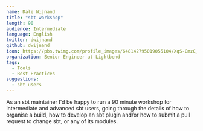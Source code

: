 ```yaml
---
name: Dale Wijnand
title: "sbt workshop"
length: 90
audience: Intermediate
language: English
twitter: dwijnand
github: dwijnand
icon: https://pbs.twimg.com/profile_images/648142795019055104/XqS-CmzC_400x400.jpg
organization: Senior Engineer at Lightbend
tags:
  - Tools
  - Best Practices
suggestions:
  - sbt users
---
```

As an sbt maintainer I'd be happy to run a 90 minute workshop for intermediate and advanced sbt users, going through the details of how to organise a build, how to develop an sbt plugin and/or how to submit a pull request to change sbt, or any of its modules.
